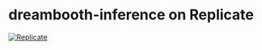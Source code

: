 # dreambooth-inference on Replicate

[![Replicate](https://replicate.com/cjwbw/dreambooth-inference/badge)](https://replicate.com/cjwbw/dreambooth-inference)

